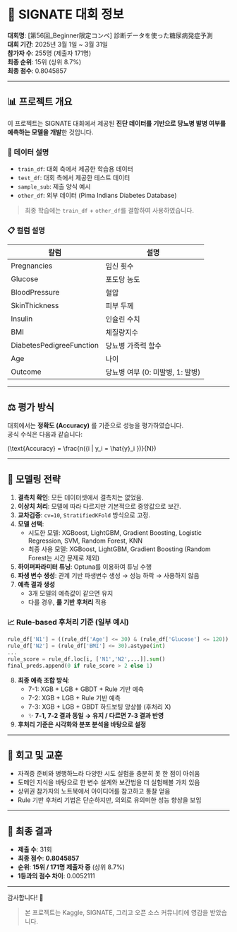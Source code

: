# 🌿 SIGNATE 대회 정보

**대회명**: [第56回\_Beginner限定コンペ] 診断データを使った糖尿病発症予測\
**대회 기간**: 2025년 3월 1일 \~ 3월 31일\
**참가자 수**: 255명 (제출자 171명)\
**최종 순위**: 15위 (상위 8.7%)\
**최종 점수**: 0.8045857




---

## 📊 프로젝트 개요

이 프로젝트는 SIGNATE 대회에서 제공된 **진단 데이터를 기반으로 당뇨병 발병 여부를 예측하는 모델을 개발**한 것입니다.

### 📄 데이터 설명

- `train_df`: 대회 측에서 제공한 학습용 데이터
- `test_df`: 대회 측에서 제공한 테스트 데이터
- `sample_sub`: 제출 양식 예시
- `other_df`: 외부 데이터 (Pima Indians Diabetes Database)

> 최종 학습에는 `train_df` + `other_df`를 결합하여 사용하였습니다.

### 📋 컬럼 설명

| 칼럼                       | 설명                     |
| ------------------------ | ---------------------- |
| Pregnancies              | 임신 횟수                  |
| Glucose                  | 포도당 농도                 |
| BloodPressure            | 혈압                     |
| SkinThickness            | 피부 두께                  |
| Insulin                  | 인슐린 수치                 |
| BMI                      | 체질량지수                  |
| DiabetesPedigreeFunction | 당뇨병 가족력 함수             |
| Age                      | 나이                     |
| Outcome                  | 당뇨병 여부 (0: 미발병, 1: 발병) |

---

## ⚖️ 평가 방식

대회에서는 **정확도 (Accuracy)** 를 기준으로 성능을 평가하였습니다.\
공식 수식은 다음과 같습니다:

\(\text{Accuracy} = \frac{n(\{i | y_i = \hat{y}_i \})}{N}\)

---

## 🧰 모델링 전략

1. **결측치 확인**: 모든 데이터셋에서 결측치는 없었음.
2. **이상치 처리**: 모델에 따라 다르지만 기본적으로 중앙값으로 보간.
3. **교차검증**: `cv=10`, `StratifiedKFold` 방식으로 고정.
4. **모델 선택**:
   - 시도한 모델: XGBoost, LightGBM, Gradient Boosting, Logistic Regression, SVM, Random Forest, KNN
   - 최종 사용 모델: XGBoost, LightGBM, Gradient Boosting (Random Forest는 시간 문제로 제외)
5. **하이퍼파라미터 튜닝**: Optuna를 이용하여 튜닝 수행
6. **파생 변수 생성**: 관계 기반 파생변수 생성 → 성능 하락 → 사용하지 않음
7. **예측 결과 생성**
   - 3개 모델의 예측값이 같으면 유지
   - 다를 경우, **룰 기반 후처리** 적용

### 📈 Rule-based 후처리 기준 (일부 예시)

```python
rule_df['N1'] = ((rule_df['Age'] <= 30) & (rule_df['Glucose'] <= 120)).astype(int)
rule_df['N2'] = (rule_df['BMI'] <= 30).astype(int)
...
rule_score = rule_df.loc[i, ['N1','N2',...]].sum()
final_preds.append(0 if rule_score > 2 else 1)
```

8. **최종 예측 조합 방식**:
   - 7-1: XGB + LGB + GBDT + Rule 기반 예측
   - 7-2: XGB + LGB + Rule 기반 예측
   - 7-3: XGB + LGB + GBDT 하드보팅 앙상블 (후처리 X)
   - ✨ **7-1, 7-2 결과 동일 → 유지 / 다르면 7-3 결과 반영**
9. **후처리 기준은 시각화와 분포 분석을 바탕으로 설정**

---

## 🙏 회고 및 교훈

- 자격증 준비와 병행하느라 다양한 시도 실험을 충분히 못 한 점이 아쉬움
- 도메인 지식을 바탕으로 한 변수 설계와 보간법을 더 실험해볼 가치 있음
- 상위권 참가자의 노트북에서 아이디어를 참고하고 통찰 얻음
- Rule 기반 후처리 기법은 단순하지만, 의외로 유의미한 성능 향상을 보임

---

## 🌟 최종 결과

- **제출 수**: 31회
- **최종 점수**: **0.8045857**
- **순위**: **15위 / 171명 제출자 중** (상위 8.7%)
- **1등과의 점수 차이**: 0.0052111

---

감사합니다! 🙌

> 본 프로젝트는 Kaggle, SIGNATE, 그리고 오픈 소스 커뮤니티에 영감을 받았습니다.

